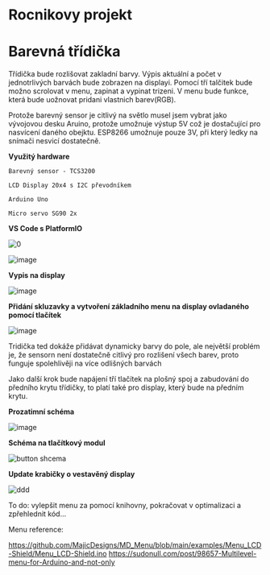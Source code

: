# Rocnikovy projekt
# Barevná třídička

Třídička bude rozlišovat zakladní barvy. Výpis aktuální a počet v jednotrlivých barvách bude zobrazen na displayi. 
Pomocí tří talčitek bude možno scrolovat v menu, zapinat a vypinat trizeni.
V menu bude funkce, která bude uožnovat pridani vlastnich barev(RGB).

Protože barevný sensor je citlivý na světlo musel jsem vybrat jako vývojovou desku Aruino, protože umožnuje výstup 5V což je dostačující pro nasvícení daného obejktu. ESP8266 umožnuje pouze 3V, při který ledky na snímači nesvicí dostatečně.



**Využitý hardware**

    Barevný sensor - TCS3200

    LCD Display 20x4 s I2C převodníkem

    Arduino Uno

    Micro servo SG90 2x


**VS Code s PlatformIO**

![0](https://user-images.githubusercontent.com/46921138/132726285-e1a74359-74cd-4ade-a001-82f35b558eb8.PNG)



![image](https://user-images.githubusercontent.com/46921138/132726252-2c386ec9-8e58-42e5-b147-92cae0655a90.png)

**Vypis na display**


![image](https://user-images.githubusercontent.com/46921138/132727269-ed70d03b-1296-4654-b436-a610cd1cceb9.png)

**Přidání skluzavky a vytvoření základního menu na display ovladaného pomocí tlačítek**


![image](https://user-images.githubusercontent.com/46921138/136070701-7533c755-00e1-41c4-8492-8c618ffacbd7.png)


Tridička ted dokáže přidávat dynamicky barvy do pole, ale největší problém je, že sensorn není dostatečně citlivý pro rozlišení všech barev, proto funguje spolehlivěji na více odlišných barvách

Jako další krok bude napájení tří tlačítek na plošný spoj a zabudování do předního krytu třídičky, to platí také pro display, který bude na předním krytu.

**Prozatimní schéma**

![image](https://user-images.githubusercontent.com/46921138/136985554-44aac8ef-4c2b-46b6-ae5e-bbe128b27295.png)

**Schéma na tlačítkový modul**

![button shcema](https://user-images.githubusercontent.com/46921138/137467809-3b48715e-3bc6-4a47-be3f-2814bff4eba1.png)


**Update krabičky o vestavěný display**

![ddd](https://user-images.githubusercontent.com/46921138/137468195-80edbd1b-2200-4eb3-b5c1-1b592651908e.jpg)


To do: vylepšit menu za pomocí knihovny, pokračovat v optimalizaci a zpřehlednit kód...

Menu reference: 

https://github.com/MajicDesigns/MD_Menu/blob/main/examples/Menu_LCD-Shield/Menu_LCD-Shield.ino
https://sudonull.com/post/98657-Multilevel-menu-for-Arduino-and-not-only
